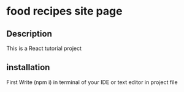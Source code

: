 # food recipes site page 

## Description

This is a React tutorial project


## installation

First Write (npm i) in terminal of your IDE or text editor in project file

